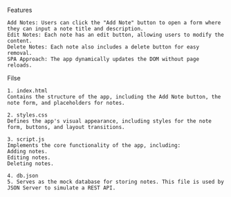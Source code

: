 
Features

	Add Notes: Users can click the "Add Note" button to open a form where they can input a note title and description.
	Edit Notes: Each note has an edit button, allowing users to modify the content.
	Delete Notes: Each note also includes a delete button for easy removal.
	SPA Approach: The app dynamically updates the DOM without page reloads.

Filse

	1. index.html
	Contains the structure of the app, including the Add Note button, the note form, and placeholders for notes.
	
	2. styles.css
	Defines the app's visual appearance, including styles for the note form, buttons, and layout transitions.
	
	3. script.js
	Implements the core functionality of the app, including:
	Adding notes.
	Editing notes.
	Deleting notes.
	
	4. db.json
	5. Serves as the mock database for storing notes. This file is used by JSON Server to simulate a REST API.
